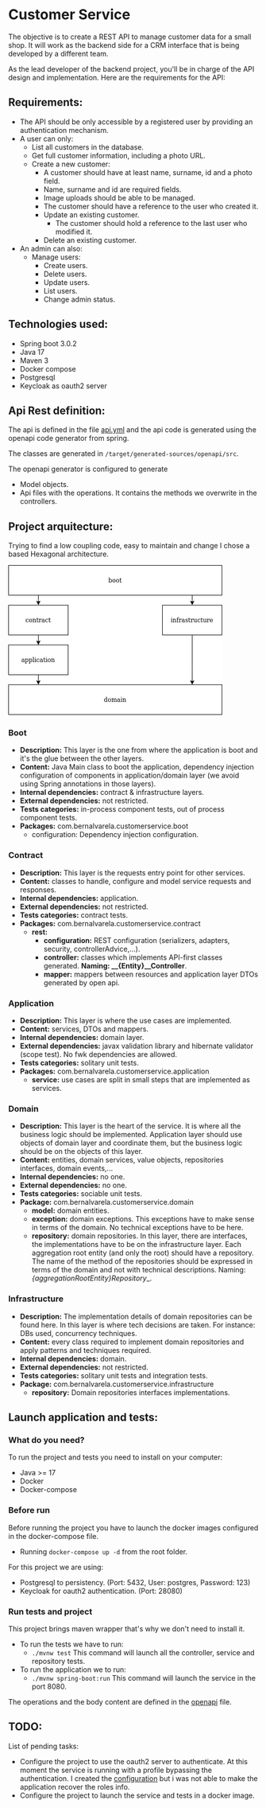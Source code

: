 # Customer Service

The objective is to create a REST API to manage customer data for a small shop. It
will work as the backend side for a CRM interface that is being developed by a
different team.


As the lead developer of the backend project, you'll be in charge of the API design and implementation. Here are the requirements for the API:

## Requirements:

* The API should be only accessible by a registered user by providing an
authentication mechanism.
* A user can only:
  * List all customers in the database.
  * Get full customer information, including a photo URL.
  * Create a new customer:
    * A customer should have at least name, surname, id and a photo field.
    * Name, surname and id are required fields.
    * Image uploads should be able to be managed.
    * The customer should have a reference to the user who created it.
    * Update an existing customer.
      * The customer should hold a reference to the last user who modified it.
    * Delete an existing customer.
* An admin can also:
  * Manage users:
    * Create users.
    * Delete users.
    * Update users.
    * List users.
    * Change admin status.

## Technologies used:
* Spring boot 3.0.2
* Java 17
* Maven 3
* Docker compose
* Postgresql
* Keycloak as oauth2 server

## Api Rest definition:
The api is defined in the file [api.yml](src%2Fmain%2Fresources%2Fapi.yml) and the api code is generated using the openapi code generator from spring.

The classes are generated in `/target/generated-sources/openapi/src`.

The openapi generator is configured to generate
* Model objects.
* Api files with the operations. It contains the methods we overwrite in the controllers.

## Project arquitecture:
Trying to find a low coupling code, easy to maintain and change I chose a based Hexagonal architecture.

![Project structure](project-structure.jpg)

### Boot
* **Description:** This layer is the one from where the application is boot and it's the glue
  between the other layers.
* **Content:** Java Main class to boot the application, dependency injection configuration of
  components in application/domain layer (we avoid using Spring annotations in those layers).
* **Internal dependencies:** contract & infrastructure layers.
* **External dependencies:** not restricted.
* **Tests categories:**  in-process component tests, out of process component tests.
* **Packages:** com.bernalvarela.customerservice.boot
  * configuration: Dependency injection configuration.

### Contract
* **Description:** This layer is the requests entry point for other services.
* **Content:** classes to handle, configure and model service requests and responses.
* **Internal dependencies:** application.
* **External dependencies:** not restricted.
* **Tests categories:** contract tests.
* **Packages:** com.bernalvarela.customerservice.contract
  * **rest:**
    * **configuration:** REST configuration (serializers, adapters, security, controllerAdvice,...).
    * **controller:** classes which implements API-first classes generated. **Naming: __{Entity}__Controller**.
    * **mapper:** mappers between resources and application layer DTOs generated by open api.

### Application
* **Description:** This layer is where the use cases are implemented.
* **Content:** services, DTOs and mappers.
* **Internal dependencies:** domain layer.
* **External dependencies:** javax validation library and hibernate validator
  (scope test). No fwk dependencies are allowed.
* **Tests categories:** solitary unit tests.
* **Packages:** com.bernalvarela.customerservice.application
  * **service:** use cases are split in small steps that are implemented as services.

### Domain
* **Description:** This layer is the heart of the service. It is where all the business logic
  should be implemented. Application layer should use objects of domain layer and coordinate
  them, but the business logic should be on the objects of this layer.
* **Content:** entities, domain services, value objects, repositories interfaces, domain
  events,...
* **Internal dependencies:** no one.
* **External dependencies:** no one.
* **Tests categories:** sociable unit tests.
* **Package:** com.bernalvarela.customerservice.domain
  * **model:** domain entities.
  * **exception:** domain exceptions. This exceptions have to make sense in terms of the domain. No
  technical exceptions have to be here.
  * **repository:** domain repositories. In this layer, there are interfaces, the implementations
  have to be on the infrastructure layer. Each aggregation root entity (and only the root) should
  have a repository. The name of the method of the repositories should be expressed in terms of
  the domain and not with technical descriptions. Naming: _{aggregationRootEntity}Repository__.

### Infrastructure
* **Description:** The implementation details of domain repositories can be found here. In this
  layer is where tech decisions are taken. For instance: DBs used, concurrency techniques.
* **Content:** every class required to implement domain repositories and apply patterns and
  techniques required.
* **Internal dependencies:** domain.
* **External dependencies:** not restricted.
* **Tests categories:** solitary unit tests and integration tests.
* **Package:** com.bernalvarela.customerservice.infrastructure
  * **repository:** Domain repositories interfaces implementations.


## Launch application and tests:
### What do you need?
To run the project and tests you need to install on your computer:
* Java >= 17
* Docker
* Docker-compose

### Before run
Before running the project you have to launch the docker images configured in the docker-compose file.

* Running `docker-compose up -d` from the root folder.

For this project we are using:
* Postgresql to persistency. (Port: 5432, User: postgres, Password: 123)
* Keycloak for oauth2 authentication. (Port: 28080) 

### Run tests and project
This project brings maven wrapper that's why we don't need to install it.
* To run the tests we have to run:
  * `./mvnw test` This command will launch all the controller, service and repository tests.
* To run the application we to run:
  * `./mvnw spring-boot:run` This command will launch the service in the port 8080.

The operations and the body content are defined in the [openapi](src%2Fmain%2Fresources%2Fapi.yml) file.

## TODO:

List of pending tasks:

* Configure the project to use the oauth2 server to authenticate. At this moment the service is running with a profile bypassing the authentication. I created the [configuration](src%2Fmain%2Fjava%2Fcom%2Fbernalvarela%2Fcustomerservice%2Fcontract%2Fconfiguration%2FSecurityConfigProd.java) but i was not able to make the application recover the roles info.
* Configure the project to launch the service and tests in a docker image.
